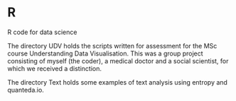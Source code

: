 # R
R code for data science

The directory UDV holds the scripts written for assessment for the MSc course Understanding Data Visualisation.  This was a group project consisting of myself (the coder), a medical doctor and a social scientist, for which we received a distinction.

The directory Text holds some examples of text analysis using entropy and quanteda.io.
